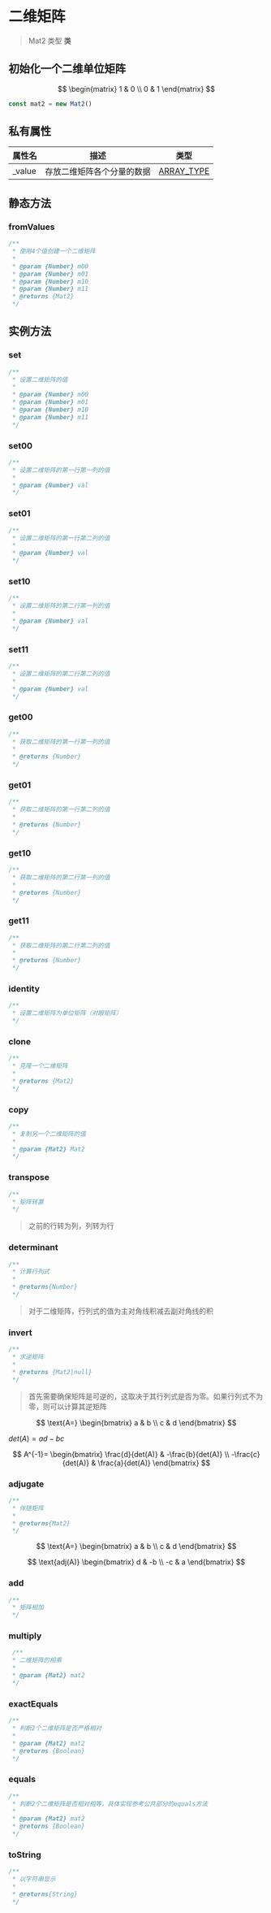 # 二维矩阵

> Mat2 类型 **类**

## 初始化一个二维单位矩阵

$$
\begin{matrix}
1 & 0 \\
0 & 1
\end{matrix}
$$

```js
const mat2 = new Mat2()
```

## 私有属性

| 属性名 | 描述 | 类型 |
| - | - | - |
| _value | 存放二维矩阵各个分量的数据 | [ARRAY_TYPE](./common.md#ARRAY_TYPE) |

## 静态方法

### fromValues

```js
/**
 * 使用4个值创建一个二维矩阵
 * 
 * @param {Number} m00 
 * @param {Number} m01
 * @param {Number} m10 
 * @param {Number} m11 
 * @returns {Mat2}
 */
```

## 实例方法

### set

```js
/**
 * 设置二维矩阵的值
 * 
 * @param {Number} m00 
 * @param {Number} m01
 * @param {Number} m10 
 * @param {Number} m11 
 */
```

### set00

```js
/**
 * 设置二维矩阵的第一行第一列的值
 * 
 * @param {Number} val
 */
```

### set01

```js
/**
 * 设置二维矩阵的第一行第二列的值
 * 
 * @param {Number} val
 */
```

### set10

```js
/**
 * 设置二维矩阵的第二行第一列的值
 * 
 * @param {Number} val
 */
```

### set11

```js
/**
 * 设置二维矩阵的第二行第二列的值
 * 
 * @param {Number} val
 */
```

### get00

```js
/**
 * 获取二维矩阵的第一行第一列的值
 * 
 * @returns {Number}
 */
```

### get01

```js
/**
 * 获取二维矩阵的第一行第二列的值
 * 
 * @returns {Number}
 */
```

### get10

```js
/**
 * 获取二维矩阵的第二行第一列的值
 * 
 * @returns {Number}
 */
```

### get11

```js
/**
 * 获取二维矩阵的第二行第二列的值
 * 
 * @returns {Number}
 */
```

### identity

```js
/**
 * 设置二维矩阵为单位矩阵（对眼矩阵）
 */
```

### clone

```js
/**
 * 克隆一个二维矩阵
 * 
 * @returns {Mat2}
 */
```

### copy

```js
/**
 * 复制另一个二维矩阵的值
 * 
 * @param {Mat2} Mat2
 */
```

### transpose

```js
/**
 * 矩阵转置
 */
```

> 之前的行转为列，列转为行

### determinant

```js
/**
 * 计算行列式
 * 
 * @returns{Number}
 */
```

> 对于二维矩阵，行列式的值为主对角线积减去副对角线的积

### invert

```js
/**
 * 求逆矩阵
 * 
 * @returns {Mat2|null}
 */
```

> 首先需要确保矩阵是可逆的，这取决于其行列式是否为零。如果行列式不为零，则可以计算其逆矩阵

$$
\text{A=}
\begin{bmatrix}
a & b \\
c & d
\end{bmatrix}
$$

$det(A)=ad - bc$

$$
A^{-1}=
\begin{bmatrix}
\frac{d}{det(A)} & -\frac{b}{det(A)} \\
-\frac{c}{det(A)} & \frac{a}{det(A)}
\end{bmatrix}
$$

### adjugate

```js
/**
 * 伴随矩阵
 * 
 * @returns{Mat2}
 */
```

$$
\text{A=}
\begin{bmatrix}
a & b \\
c & d
\end{bmatrix}
$$

$$
\text{adj(A)}
\begin{bmatrix}
d & -b \\
-c & a
\end{bmatrix}
$$

### add

```js
/**
 * 矩阵相加
 */
```

### multiply

```js
 /**
 * 二维矩阵的相乘
 * 
 * @param {Mat2} mat2 
 */
```

### exactEquals

```js
/**
 * 判断2个二维矩阵是否严格相对
 * 
 * @param {Mat2} mat2 
 * @returns {Boolean}
 */
```

### equals

```js
/**
 * 判断2个二维矩阵是否相对相等，具体实现参考公共部分的equals方法
 * 
 * @param {Mat2} mat2 
 * @returns {Boolean}
 */
```

### toString

```js
/**
 * 以字符串显示
 * 
 * @returns{String}
 */
```
